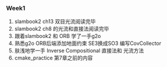 

### Week1
1. slambook2 ch13 双目光流阅读完毕
2. slambook2 ch8 的光流和直接法阅读完毕
3. 跟着slambook2 和 ORB 学了一手g2o
4. 熟悉g2o ORB后端添加地面约束 SE3换成SO3 编写CovCollector
5. 肤浅地学一手 Inverse Compositional 直接法和 光流方法
8. cmake_practice 第7章之前的内容